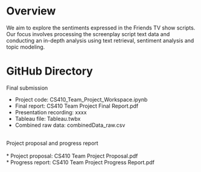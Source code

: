 # Overview<br>
We aim to explore the sentiments expressed in the Friends TV show scripts. Our focus involves processing the screenplay script text data and conducting an in-depth analysis using text retrieval, sentiment analysis and topic modeling.<br>

# GitHub Directory<br>

Final submission<br>
* Project code: CS410_Team_Project_Workspace.ipynb<br>
* Final report: CS410 Team Project Final Report.pdf<br>
* Presentation recording: xxxx<br>
* Tableau file: Tableau.twbx<br>
* Combined raw data: combinedData_raw.csv<br>
<br>
Project proposal and progress report<br>
<br>
* Project proposal: CS410 Team Project Proposal.pdf<br>
* Progress report: CS410 Team Project Progress Report.pdf<br>
